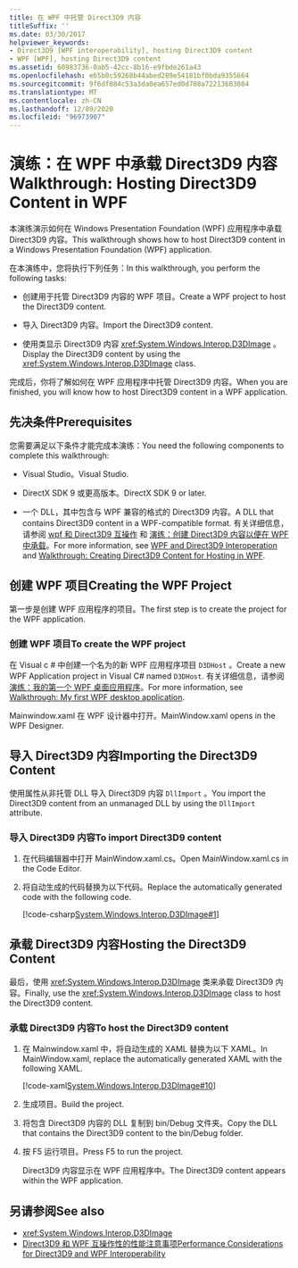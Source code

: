 ```yaml
---
title: 在 WPF 中托管 Direct3D9 内容
titleSuffix: ''
ms.date: 03/30/2017
helpviewer_keywords:
- Direct3D9 [WPF interoperability], hosting Direct3D9 content
- WPF [WPF], hosting Direct3D9 content
ms.assetid: 60983736-0ab5-42cc-8b16-e9fbde261a43
ms.openlocfilehash: e65b0c59268b44abed289e54181bf0bda9355664
ms.sourcegitcommit: 9f6df084c53a3da0ea657ed0d708a72213683084
ms.translationtype: MT
ms.contentlocale: zh-CN
ms.lasthandoff: 12/09/2020
ms.locfileid: "96973907"
---
```

# <a name="walkthrough-hosting-direct3d9-content-in-wpf"></a><span data-ttu-id="a9244-102">演练：在 WPF 中承载 Direct3D9 内容</span><span class="sxs-lookup"><span data-stu-id="a9244-102">Walkthrough: Hosting Direct3D9 Content in WPF</span></span>

<span data-ttu-id="a9244-103">本演练演示如何在 Windows Presentation Foundation (WPF) 应用程序中承载 Direct3D9 内容。</span><span class="sxs-lookup"><span data-stu-id="a9244-103">This walkthrough shows how to host Direct3D9 content in a Windows Presentation Foundation (WPF) application.</span></span>

<span data-ttu-id="a9244-104">在本演练中，您将执行下列任务：</span><span class="sxs-lookup"><span data-stu-id="a9244-104">In this walkthrough, you perform the following tasks:</span></span>

- <span data-ttu-id="a9244-105">创建用于托管 Direct3D9 内容的 WPF 项目。</span><span class="sxs-lookup"><span data-stu-id="a9244-105">Create a WPF project to host the Direct3D9 content.</span></span>

- <span data-ttu-id="a9244-106">导入 Direct3D9 内容。</span><span class="sxs-lookup"><span data-stu-id="a9244-106">Import the Direct3D9 content.</span></span>

- <span data-ttu-id="a9244-107">使用类显示 Direct3D9 内容 <xref:System.Windows.Interop.D3DImage> 。</span><span class="sxs-lookup"><span data-stu-id="a9244-107">Display the Direct3D9 content by using the <xref:System.Windows.Interop.D3DImage> class.</span></span>

 <span data-ttu-id="a9244-108">完成后，你将了解如何在 WPF 应用程序中托管 Direct3D9 内容。</span><span class="sxs-lookup"><span data-stu-id="a9244-108">When you are finished, you will know how to host Direct3D9 content in a WPF application.</span></span>

## <a name="prerequisites"></a><span data-ttu-id="a9244-109">先决条件</span><span class="sxs-lookup"><span data-stu-id="a9244-109">Prerequisites</span></span>

<span data-ttu-id="a9244-110">您需要满足以下条件才能完成本演练：</span><span class="sxs-lookup"><span data-stu-id="a9244-110">You need the following components to complete this walkthrough:</span></span>

- <span data-ttu-id="a9244-111">Visual Studio。</span><span class="sxs-lookup"><span data-stu-id="a9244-111">Visual Studio.</span></span>

- <span data-ttu-id="a9244-112">DirectX SDK 9 或更高版本。</span><span class="sxs-lookup"><span data-stu-id="a9244-112">DirectX SDK 9 or later.</span></span>

- <span data-ttu-id="a9244-113">一个 DLL，其中包含与 WPF 兼容的格式的 Direct3D9 内容。</span><span class="sxs-lookup"><span data-stu-id="a9244-113">A DLL that contains Direct3D9 content in a WPF-compatible format.</span></span> <span data-ttu-id="a9244-114">有关详细信息，请参阅 [wpf 和 Direct3D9 互操作](wpf-and-direct3d9-interoperation.md) 和 [演练：创建 Direct3D9 内容以便在 WPF 中承载](walkthrough-creating-direct3d9-content-for-hosting-in-wpf.md)。</span><span class="sxs-lookup"><span data-stu-id="a9244-114">For more information, see [WPF and Direct3D9 Interoperation](wpf-and-direct3d9-interoperation.md) and [Walkthrough: Creating Direct3D9 Content for Hosting in WPF](walkthrough-creating-direct3d9-content-for-hosting-in-wpf.md).</span></span>

## <a name="creating-the-wpf-project"></a><span data-ttu-id="a9244-115">创建 WPF 项目</span><span class="sxs-lookup"><span data-stu-id="a9244-115">Creating the WPF Project</span></span>

<span data-ttu-id="a9244-116">第一步是创建 WPF 应用程序的项目。</span><span class="sxs-lookup"><span data-stu-id="a9244-116">The first step is to create the project for the WPF application.</span></span>

### <a name="to-create-the-wpf-project"></a><span data-ttu-id="a9244-117">创建 WPF 项目</span><span class="sxs-lookup"><span data-stu-id="a9244-117">To create the WPF project</span></span>

<span data-ttu-id="a9244-118">在 Visual c # 中创建一个名为的新 WPF 应用程序项目 `D3DHost` 。</span><span class="sxs-lookup"><span data-stu-id="a9244-118">Create a new WPF Application project in Visual C# named `D3DHost`.</span></span> <span data-ttu-id="a9244-119">有关详细信息，请参阅 [演练：我的第一个 WPF 桌面应用程序](../getting-started/walkthrough-my-first-wpf-desktop-application.md)。</span><span class="sxs-lookup"><span data-stu-id="a9244-119">For more information, see [Walkthrough: My first WPF desktop application](../getting-started/walkthrough-my-first-wpf-desktop-application.md).</span></span>

<span data-ttu-id="a9244-120">Mainwindow.xaml 在 WPF 设计器中打开。</span><span class="sxs-lookup"><span data-stu-id="a9244-120">MainWindow.xaml opens in the WPF Designer.</span></span>

## <a name="importing-the-direct3d9-content"></a><span data-ttu-id="a9244-121">导入 Direct3D9 内容</span><span class="sxs-lookup"><span data-stu-id="a9244-121">Importing the Direct3D9 Content</span></span>

<span data-ttu-id="a9244-122">使用属性从非托管 DLL 导入 Direct3D9 内容 `DllImport` 。</span><span class="sxs-lookup"><span data-stu-id="a9244-122">You import the Direct3D9 content from an unmanaged DLL by using the `DllImport` attribute.</span></span>

### <a name="to-import-direct3d9-content"></a><span data-ttu-id="a9244-123">导入 Direct3D9 内容</span><span class="sxs-lookup"><span data-stu-id="a9244-123">To import Direct3D9 content</span></span>

1. <span data-ttu-id="a9244-124">在代码编辑器中打开 MainWindow.xaml.cs。</span><span class="sxs-lookup"><span data-stu-id="a9244-124">Open MainWindow.xaml.cs in the Code Editor.</span></span>

2. <span data-ttu-id="a9244-125">将自动生成的代码替换为以下代码。</span><span class="sxs-lookup"><span data-stu-id="a9244-125">Replace the automatically generated code with the following code.</span></span>

    [!code-csharp[System.Windows.Interop.D3DImage#1](~/samples/snippets/csharp/VS_Snippets_Wpf/System.Windows.Interop.D3DImage/CS/window1.xaml.cs#1)]

## <a name="hosting-the-direct3d9-content"></a><span data-ttu-id="a9244-126">承载 Direct3D9 内容</span><span class="sxs-lookup"><span data-stu-id="a9244-126">Hosting the Direct3D9 Content</span></span>

<span data-ttu-id="a9244-127">最后，使用 <xref:System.Windows.Interop.D3DImage> 类来承载 Direct3D9 内容。</span><span class="sxs-lookup"><span data-stu-id="a9244-127">Finally, use the <xref:System.Windows.Interop.D3DImage> class to host the Direct3D9 content.</span></span>

### <a name="to-host-the-direct3d9-content"></a><span data-ttu-id="a9244-128">承载 Direct3D9 内容</span><span class="sxs-lookup"><span data-stu-id="a9244-128">To host the Direct3D9 content</span></span>

1. <span data-ttu-id="a9244-129">在 Mainwindow.xaml 中，将自动生成的 XAML 替换为以下 XAML。</span><span class="sxs-lookup"><span data-stu-id="a9244-129">In MainWindow.xaml, replace the automatically generated XAML with the following XAML.</span></span>

    [!code-xaml[System.Windows.Interop.D3DImage#10](~/samples/snippets/csharp/VS_Snippets_Wpf/System.Windows.Interop.D3DImage/CS/window1.xaml#10)]

2. <span data-ttu-id="a9244-130">生成项目。</span><span class="sxs-lookup"><span data-stu-id="a9244-130">Build the project.</span></span>

3. <span data-ttu-id="a9244-131">将包含 Direct3D9 内容的 DLL 复制到 bin/Debug 文件夹。</span><span class="sxs-lookup"><span data-stu-id="a9244-131">Copy the DLL that contains the Direct3D9 content to the bin/Debug folder.</span></span>

4. <span data-ttu-id="a9244-132">按 F5 运行项目。</span><span class="sxs-lookup"><span data-stu-id="a9244-132">Press F5 to run the project.</span></span>

    <span data-ttu-id="a9244-133">Direct3D9 内容显示在 WPF 应用程序中。</span><span class="sxs-lookup"><span data-stu-id="a9244-133">The Direct3D9 content appears within the WPF application.</span></span>

## <a name="see-also"></a><span data-ttu-id="a9244-134">另请参阅</span><span class="sxs-lookup"><span data-stu-id="a9244-134">See also</span></span>

- <xref:System.Windows.Interop.D3DImage>
- [<span data-ttu-id="a9244-135">Direct3D9 和 WPF 互操作性的性能注意事项</span><span class="sxs-lookup"><span data-stu-id="a9244-135">Performance Considerations for Direct3D9 and WPF Interoperability</span></span>](performance-considerations-for-direct3d9-and-wpf-interoperability.md)
